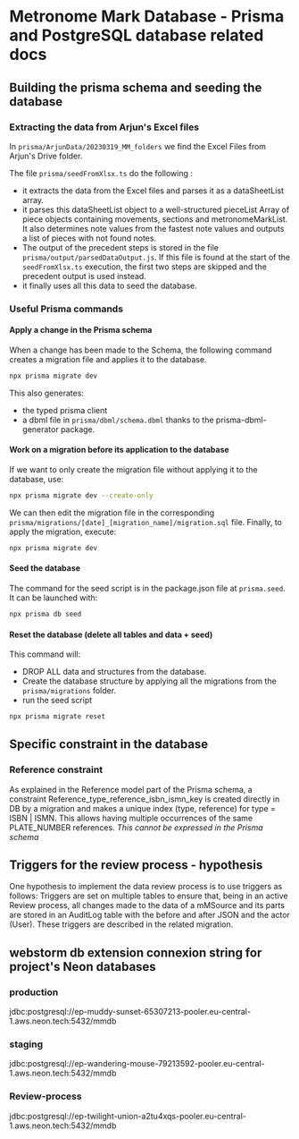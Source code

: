 # Metronome Mark Database - Prisma and PostgreSQL database related docs

## Building the prisma schema and seeding the database

### Extracting the data from Arjun's Excel files

In `prisma/ArjunData/20230319_MM_folders` we find the Excel Files from Arjun's Drive folder.

The file `prisma/seedFromXlsx.ts` do the following :
- it extracts the data from the Excel files and parses it as a dataSheetList array.
- it parses this dataSheetList object to a well-structured pieceList Array of piece objects containing movements, sections and metronomeMarkList. It also determines note values from the fastest note values and outputs a list of pieces with not found notes.
- The output of the precedent steps is stored in the file `prisma/output/parsedDataOutput.js`. If this file is found at the start of the `seedFromXlsx.ts` execution, the first two steps are skipped and the precedent output is used instead.
- it finally uses all this data to seed the database.

### Useful Prisma commands

#### Apply a change in the Prisma schema

When a change has been made to the Schema, the following command creates a migration file and applies it to the database.

```bash
npx prisma migrate dev
```

This also generates:
- the typed prisma client
- a dbml file in `prisma/dbml/schema.dbml` thanks to the prisma-dbml-generator package.

#### Work on a migration before its application to the database

If we want to only create the migration file without applying it to the database, use:

```bash
npx prisma migrate dev --create-only
```

We can then edit the migration file in the corresponding `prisma/migrations/[date]_[migration_name]/migration.sql` file.
Finally, to apply the migration, execute:

```bash
npx prisma migrate dev
```

#### Seed the database

The command for the seed script is in the package.json file at `prisma.seed`.
It can be launched with:

```bash
npx prisma db seed
```

#### Reset the database (delete all tables and data + seed)

This command will:
- DROP ALL data and structures from the database.
- Create the database structure by applying all the migrations from the `prisma/migrations` folder.
- run the seed script

```bash
npx prisma migrate reset
```

## Specific constraint in the database

### Reference constraint

As explained in the Reference model part of the Prisma schema, a constraint Reference_type_reference_isbn_ismn_key is created directly in DB by a migration and makes a unique index (type, reference) for type = ISBN | ISMN.
This allows having multiple occurrences of the same PLATE_NUMBER references.
_This cannot be expressed in the Prisma schema_

## Triggers for the review process - hypothesis

One hypothesis to implement the data review process is to use triggers as follows:
Triggers are set on multiple tables to ensure that, being in an active Review process, all changes made to the data of a mMSource and its parts are stored in an AuditLog table with the before and after JSON and the actor (User).
These triggers are described in the related migration.

## webstorm db extension connexion string for project's Neon databases

### production
jdbc:postgresql://ep-muddy-sunset-65307213-pooler.eu-central-1.aws.neon.tech:5432/mmdb

### staging
jdbc:postgresql://ep-wandering-mouse-79213592-pooler.eu-central-1.aws.neon.tech:5432/mmdb

### Review-process
jdbc:postgresql://ep-twilight-union-a2tu4xqs-pooler.eu-central-1.aws.neon.tech:5432/mmdb
